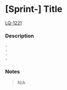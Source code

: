 # [Sprint-] Title
[LQ-1221](https://leasequery.atlassian.net/browse/LQ-1221)

### Description
	- 
	- 
	-
	-

### Notes
> N/A


